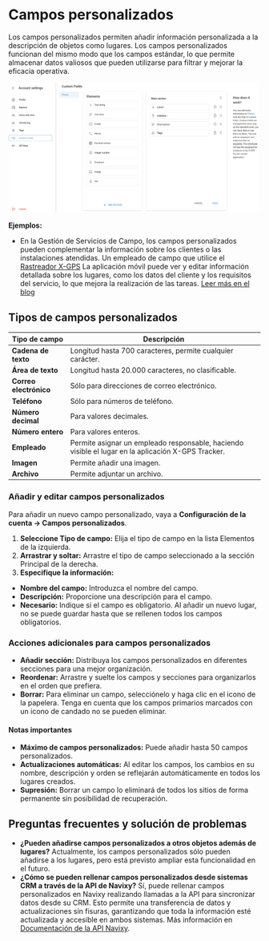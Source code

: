 # Campos personalizados

Los campos personalizados permiten añadir información personalizada a la descripción de objetos como lugares. Los campos personalizados funcionan del mismo modo que los campos estándar, lo que permite almacenar datos valiosos que pueden utilizarse para filtrar y mejorar la eficacia operativa.

![image-20240718-172504.png](attachments/image-20240718-172504.png)

**Ejemplos:**

- En la Gestión de Servicios de Campo, los campos personalizados pueden complementar la información sobre los clientes o las instalaciones atendidas. Un empleado de campo que utilice el [Rastreador X-GPS](https://x-gps.app/) La aplicación móvil puede ver y editar información detallada sobre los lugares, como los datos del cliente y los requisitos del servicio, lo que mejora la realización de las tareas. [Leer más en el blog](https://www.navixy.com/blog/custom-fields-navixy/)

## Tipos de campos personalizados

| **Tipo de campo** | **Descripción** |
| --- | --- |
| **Cadena de texto** | Longitud hasta 700 caracteres, permite cualquier carácter. |
| **Área de texto** | Longitud hasta 20.000 caracteres, no clasificable. |
| **Correo electrónico** | Sólo para direcciones de correo electrónico. |
| **Teléfono** | Sólo para números de teléfono. |
| **Número decimal** | Para valores decimales. |
| **Número entero** | Para valores enteros. |
| **Empleado** | Permite asignar un empleado responsable, haciendo visible el lugar en la aplicación X-GPS Tracker. |
| **Imagen** | Permite añadir una imagen. |
| **Archivo** | Permite adjuntar un archivo. |

### Añadir y editar campos personalizados

Para añadir un nuevo campo personalizado, vaya a **Configuración de la cuenta → Campos personalizados**.

1. **Seleccione Tipo de campo:** Elija el tipo de campo en la lista Elementos de la izquierda.
2. **Arrastrar y soltar:** Arrastre el tipo de campo seleccionado a la sección Principal de la derecha.
3. **Especifique la información:**
  - **Nombre del campo:** Introduzca el nombre del campo.
  - **Descripción:** Proporcione una descripción para el campo.
  - **Necesario:** Indique si el campo es obligatorio. Al añadir un nuevo lugar, no se puede guardar hasta que se rellenen todos los campos obligatorios.

### Acciones adicionales para campos personalizados

- **Añadir sección:** Distribuya los campos personalizados en diferentes secciones para una mejor organización.
- **Reordenar:** Arrastre y suelte los campos y secciones para organizarlos en el orden que prefiera.
- **Borrar:** Para eliminar un campo, selecciónelo y haga clic en el icono de la papelera. Tenga en cuenta que los campos primarios marcados con un icono de candado no se pueden eliminar.

#### Notas importantes

- **Máximo de campos personalizados:** Puede añadir hasta 50 campos personalizados.
- **Actualizaciones automáticas:** Al editar los campos, los cambios en su nombre, descripción y orden se reflejarán automáticamente en todos los lugares creados.
- **Supresión:** Borrar un campo lo eliminará de todos los sitios de forma permanente sin posibilidad de recuperación.

## Preguntas frecuentes y solución de problemas

- **¿Pueden añadirse campos personalizados a otros objetos además de lugares?** Actualmente, los campos personalizados sólo pueden añadirse a los lugares, pero está previsto ampliar esta funcionalidad en el futuro.
- **¿Cómo se pueden rellenar campos personalizados desde sistemas CRM a través de la API de Navixy?** Sí, puede rellenar campos personalizados en Navixy realizando llamadas a la API para sincronizar datos desde su CRM. Esto permite una transferencia de datos y actualizaciones sin fisuras, garantizando que toda la información esté actualizada y accesible en ambos sistemas. Más información en [Documentación de la API Navixy](https://developers.navixy.com/backend-api/how-to/work-with-POIs/).
